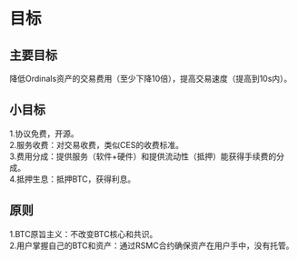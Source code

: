 目标
============

主要目标
-----
降低Ordinals资产的交易费用（至少下降10倍），提高交易速度（提高到10s内）。  


小目标
-----
1.协议免费，开源。  
2.服务收费：对交易收费，类似CES的收费标准。  
3.费用分成：提供服务（软件+硬件）和提供流动性（抵押）能获得手续费的分成。  
4.抵押生息：抵押BTC，获得利息。  


原则
-----
1.BTC原旨主义：不改变BTC核心和共识。  
2.用户掌握自己的BTC和资产：通过RSMC合约确保资产在用户手中，没有托管。  

